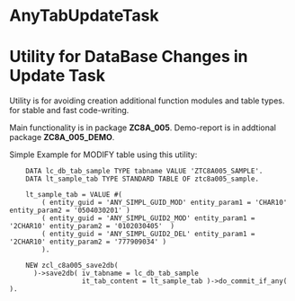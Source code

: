 # AnyTabUpdateTask
<h1>Utility for DataBase Changes in Update Task</h1>

<p>Utility is for avoiding creation additional function modules and table types. 
<BR>
  for stable and fast code-writing.
</p>

Main functionality is in package <strong>ZC8A_005</strong>.
Demo-report is in addtional package <strong>ZC8A_005_DEMO</strong>.

Simple Example for MODIFY table using this utility:
```
    DATA lc_db_tab_sample TYPE tabname VALUE 'ZTC8A005_SAMPLE'.
    DATA lt_sample_tab TYPE STANDARD TABLE OF ztc8a005_sample.

    lt_sample_tab = VALUE #(
        ( entity_guid = 'ANY_SIMPL_GUID_MOD' entity_param1 = 'CHAR10' entity_param2 = '0504030201' )
        ( entity_guid = 'ANY_SIMPL_GUID2_MOD' entity_param1 = '2CHAR10' entity_param2 = '0102030405'  )
        ( entity_guid = 'ANY_SIMPL_GUID2_DEL' entity_param1 = '2CHAR10' entity_param2 = '777909034' )
        ).

    NEW zcl_c8a005_save2db(
      )->save2db( iv_tabname = lc_db_tab_sample
                  it_tab_content = lt_sample_tab )->do_commit_if_any( ).
```
